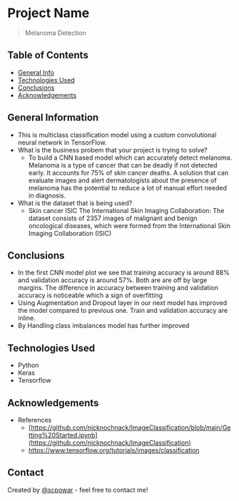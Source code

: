 # Project Name
> Melanoma Detection


## Table of Contents
* [General Info](#general-information)
* [Technologies Used](#technologies-used)
* [Conclusions](#conclusions)
* [Acknowledgements](#acknowledgements)

<!-- You can include any other section that is pertinent to your problem -->

## General Information
- This is multiclass classification model using a custom convolutional neural network in TensorFlow.
- What is the business probem that your project is trying to solve?
  - To build a CNN based model which can accurately detect melanoma. Melanoma is a type of cancer that can be deadly if not detected early. It accounts for 75% of skin cancer deaths. A solution that can evaluate images and alert dermatologists about the presence of melanoma has the potential to reduce a lot of manual effort needed in diagnosis.
- What is the dataset that is being used?
  - Skin cancer ISIC The International Skin Imaging Collaboration: The dataset consists of 2357 images of malignant and benign oncological diseases, which were formed from the International Skin Imaging Collaboration (ISIC)

<!-- You don't have to answer all the questions - just the ones relevant to your project. -->

## Conclusions
- In the first CNN model plot we see that training accuracy is around 88% and validation accuracy is around 57%. Both are are off by large margins. The difference in accuracy between training and validation accuracy is noticeable which a sign of overfitting
- Using Augmentation and Dropout layer in our next model has improved the model compared to previous one. Train and validation accuracy are inline.
- By Handling class imbalances model has further improved


## Technologies Used
- Python 
- Keras
- Tensorflow

<!-- As the libraries versions keep on changing, it is recommended to mention the version of library used in this project -->

## Acknowledgements

- References
  - [https://github.com/nicknochnack/ImageClassification/blob/main/Getting%20Started.ipynb](https://github.com/nicknochnack/ImageClassification)
  - https://www.tensorflow.org/tutorials/images/classification


## Contact
Created by [@scpowar](https://github.com/scpowar) - feel free to contact me!


<!-- Optional -->
<!-- ## License -->
<!-- This project is open source and available under the [... License](). -->

<!-- You don't have to include all sections - just the one's relevant to your project -->
